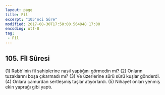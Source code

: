```yaml
---
layout: page
title: Fîl
excerpt: "105'nci Sûre"
modified: 2017-08-30T17:50:00.564948 17:00
encoding: utf-8
tag: 
 - Fîl
---
```


## 105. Fîl Sûresi

(1) Rabb'inin fil sahiplerine nasıl yaptığını görmedin mi?
(2) Onların tuzaklarını boşa çıkarmadı mı?
(3) Ve üzerlerine sürü sürü kuşlar gönderdi.
(4) Onlara çamurdan sertleşmiş taşlar atıyorlardı.
(5) Nihayet onları yenmiş ekin yaprağı gibi yaptı.
